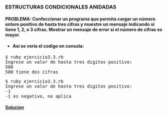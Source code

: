 ### ESTRUCTURAS CONDICIONALES ANIDADAS

 #### PROBLEMA: Confeccionar un programa que permita cargar un número entero positivo de hasta tres cifras y muestre un mensaje indicando si tiene 1, 2, o 3 cifras. Mostrar un mensaje de error si el número de cifras es mayor.


* #### Asi se vería el codigo en consola:

<pre>
$ ruby ejercicio3.3.rb
Ingrese un valor de hasta tres digitos positivo: 
500
500 tiene dos cifras
</pre>

<pre>
$ ruby ejercicio3.3.rb
Ingrese un valor de hasta tres digitos positivo:
-1
-1 es negativo, no aplica
</pre>


#### [Solucion][7]
[7]:/Ejercicio3.3/ejercicio3.3.rb